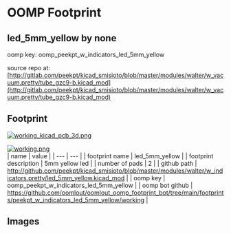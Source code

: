 # OOMP Footprint  
## led_5mm_yellow  by none  
  
oomp key: oomp_peekpt_w_indicators_led_5mm_yellow  
  
source repo at: [http://gitlab.com/peekpt/kicad_smisioto/blob/master/modules/walter/w_vacuum.pretty/tube_gzc9-b.kicad_mod](http://gitlab.com/peekpt/kicad_smisioto/blob/master/modules/walter/w_vacuum.pretty/tube_gzc9-b.kicad_mod)  
## Footprint  
  
[![working_kicad_pcb_3d.png](working_kicad_pcb_3d_600.png)](working_kicad_pcb_3d.png)  
  
[![working.png](working_600.png)](working.png)  
| name | value | 
| --- | --- | 
| footprint name | led_5mm_yellow | 
| footprint description | 5mm yellow led | 
| number of pads | 2 | 
| github path | http://github.com/peekpt/kicad_smisioto/blob/master/modules/walter/w_indicators.pretty/led_5mm_yellow.kicad_mod | 
| oomp key | oomp_peekpt_w_indicators_led_5mm_yellow | 
| oomp bot github | https://github.com/oomlout/oomlout_oomp_footprint_bot/tree/main/footprints/peekpt_w_indicators_led_5mm_yellow/working | 
## Images  
